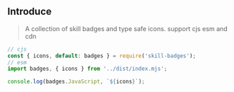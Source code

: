 ## Introduce

> A collection of skill badges and type safe icons. support cjs esm and cdn

```js
// cjs
const { icons, default: badges } = require('skill-badges');
// esm
import badges, { icons } from '../dist/index.mjs';

console.log(badges.JavaScript, `${icons}`);
```
